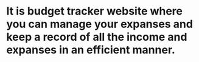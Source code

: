 # It is budget tracker website where you can manage your expanses and keep a record of all the income and expanses in an efficient manner.